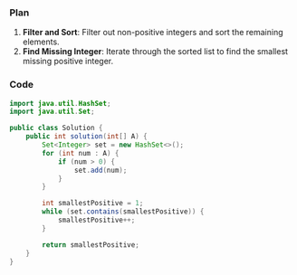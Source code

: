 ### Plan
1. **Filter and Sort**: Filter out non-positive integers and sort the remaining elements.
2. **Find Missing Integer**: Iterate through the sorted list to find the smallest missing positive integer.

### Code
```java
import java.util.HashSet;
import java.util.Set;

public class Solution {
    public int solution(int[] A) {
        Set<Integer> set = new HashSet<>();
        for (int num : A) {
            if (num > 0) {
                set.add(num);
            }
        }

        int smallestPositive = 1;
        while (set.contains(smallestPositive)) {
            smallestPositive++;
        }

        return smallestPositive;
    }
}
```